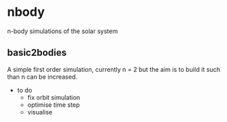 nbody
=====

n-body simulations of the solar system

basic2bodies
------------

A simple first order simulation, currently n = 2 but the aim is to build it such than n can be increased.

* to do
	* fix orbit simulation
	* optimise time step
	* visualise